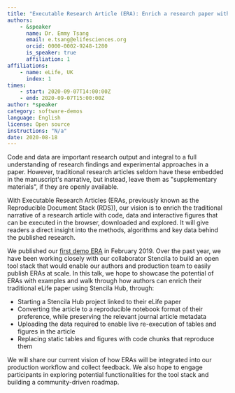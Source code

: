 ```yaml
---
title: "Executable Research Article (ERA): Enrich a research paper with code and data"
authors:
    - &speaker
      name: Dr. Emmy Tsang
      email: e.tsang@elifesciences.org
      orcid: 0000-0002-9248-1280
      is_speaker: true
      affiliation: 1
affiliations:
    - name: eLife, UK
      index: 1
times:
    - start: 2020-09-07T14:00:00Z
    - end: 2020-09-07T15:00:00Z
author: *speaker
category: software-demos
language: English
license: Open source
instructions: "N/a"
date: 2020-08-18
---
```

Code and data are important research output and integral to a full understanding of research findings and experimental approaches in a paper. However, traditional research articles seldom have these embedded in the manuscript's narrative, but instead, leave them as "supplementary materials", if they are openly available.

With Executable Research Articles (ERAs, previously known as the Reproducible Document Stack (RDS)), our vision is to enrich the traditional narrative of a research article with code, data and interactive figures that can be executed in the browser, downloaded and explored. It will give readers a direct insight into the methods, algorithms and key data behind the published research.

We published our [first demo ERA][1] in February 2019. Over the past year, we have been working closely with our collaborator Stencila to build an open tool stack that would enable our authors and production team to easily publish ERAs at scale. In this talk, we hope to showcase the potential of ERAs with examples and walk through how authors can enrich their traditional eLife paper using Stencila Hub, through:

 - Starting a Stencila Hub project linked to their eLife paper
 - Converting the article to a reproducible notebook format of their
   preference, while preserving the relevant journal article metadata
 - Uploading the data required to enable live re-execution of tables and
   figures in the article
 - Replacing static tables and figures with code chunks that reproduce them

We will share our current vision of how ERAs will be integrated into our production workflow and collect feedback. We also hope to engage participants in exploring potential functionalities for the tool stack and building a community-driven roadmap.

  [1]: https://elifesci.org/reproducible-example

